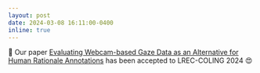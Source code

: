 ```yaml
---
layout: post
date: 2024-03-08 16:11:00-0400
inline: true
---
```

:ribbon: Our paper [Evaluating Webcam-based Gaze Data as an Alternative for Human Rationale Annotations](https://arxiv.org/abs/2402.19133) has been accepted to LREC-COLING 2024 :heart_eyes: